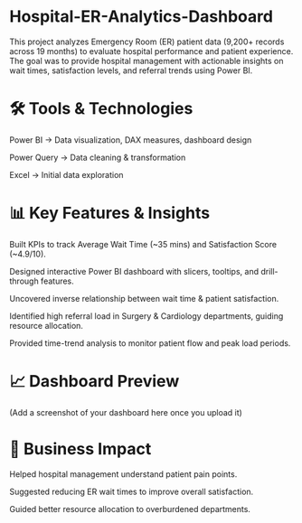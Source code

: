 # Hospital-ER-Analytics-Dashboard
This project analyzes Emergency Room (ER) patient data (9,200+ records across 19 months) to evaluate hospital performance and patient experience. The goal was to provide hospital management with actionable insights on wait times, satisfaction levels, and referral trends using Power BI.

# 🛠️ Tools & Technologies

Power BI → Data visualization, DAX measures, dashboard design

Power Query → Data cleaning & transformation

Excel → Initial data exploration

# 📊 Key Features & Insights

Built KPIs to track Average Wait Time (~35 mins) and Satisfaction Score (~4.9/10).

Designed interactive Power BI dashboard with slicers, tooltips, and drill-through features.

Uncovered inverse relationship between wait time & patient satisfaction.

Identified high referral load in Surgery & Cardiology departments, guiding resource allocation.

Provided time-trend analysis to monitor patient flow and peak load periods.

# 📈 Dashboard Preview

(Add a screenshot of your dashboard here once you upload it)

# 🚀 Business Impact

Helped hospital management understand patient pain points.

Suggested reducing ER wait times to improve overall satisfaction.

Guided better resource allocation to overburdened departments.
